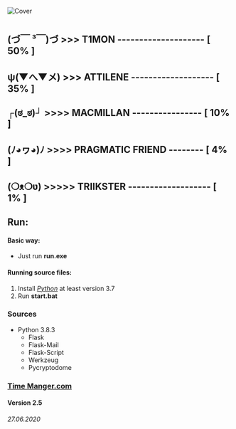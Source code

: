 ![Cover](https://github.com/T1GIT/time_manager/blob/master/static/images/cover.png?raw=true)
#
## (づ￣ ³￣)づ  >>> T1MON -------------------- [ 50% ]
## ψ(▼へ▼メ) >>> ATTILENE ------------------- [ 35% ]
## ┌(ಠ_ಠ)┘ >>>> MACMILLAN ---------------- [ 10% ]
## (ﾉ◕ヮ◕)ﾉ >>>> PRAGMATIC FRIEND -------- [ 4% ]
## (❍ᴥ❍ʋ) >>>>> TRIIKSTER ------------------- [ 1% ]

## Run:
#### Basic way:
* Just run __run.exe__
#### Running source files:
1. Install [_Python_]("https://www.python.org/") at least version 3.7
2. Run __start.bat__

### Sources
* Python 3.8.3
	* Flask
	* Flask-Mail
	* Flask-Script
	* Werkzeug
	* Pycryptodome

### [Time Manger.com]("http://127.0.0.1:5000/")
#### Version 2.5
###### 27.06.2020
